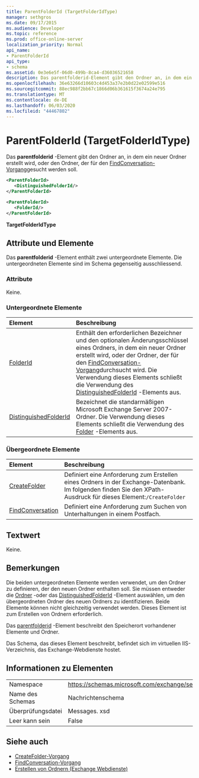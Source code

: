 ```yaml
---
title: ParentFolderId (TargetFolderIdType)
manager: sethgros
ms.date: 09/17/2015
ms.audience: Developer
ms.topic: reference
ms.prod: office-online-server
localization_priority: Normal
api_name:
- ParentFolderId
api_type:
- schema
ms.assetid: 0e3e6e5f-06d0-499b-8ca4-d36036521658
description: Das parentfolderid-Element gibt den Ordner an, in dem ein neuer Ordner erstellt wird, oder den Ordner, der für den FindConversation-Vorgang gesucht werden soll.
ms.openlocfilehash: 36e63266d10603c4d453a37e2b0d22e02599e516
ms.sourcegitcommit: 88ec988f2bb67c1866d06b361615f3674a24e795
ms.translationtype: MT
ms.contentlocale: de-DE
ms.lasthandoff: 06/03/2020
ms.locfileid: "44467802"
---
```

# <a name="parentfolderid-targetfolderidtype"></a>ParentFolderId (TargetFolderIdType)

Das **parentfolderid** -Element gibt den Ordner an, in dem ein neuer Ordner erstellt wird, oder den Ordner, der für den [FindConversation-Vorgang](findconversation-operation.md)gesucht werden soll.
  
```xml
<ParentFolderId>
   <DistinguishedFolderId/>
</ParentFolderId>
```

```xml
<ParentFolderId>
   <FolderId/> 
</ParentFolderId>
```

**TargetFolderIdType**

## <a name="attributes-and-elements"></a>Attribute und Elemente

Das **parentfolderid** -Element enthält zwei untergeordnete Elemente. Die untergeordneten Elemente sind im Schema gegenseitig ausschliessend. 
  
### <a name="attributes"></a>Attribute

Keine.
  
### <a name="child-elements"></a>Untergeordnete Elemente

|**Element**|**Beschreibung**|
|:-----|:-----|
|[FolderId](folderid.md) <br/> |Enthält den erforderlichen Bezeichner und den optionalen Änderungsschlüssel eines Ordners, in dem ein neuer Ordner erstellt wird, oder der Ordner, der für den [FindConversation-Vorgang](findconversation-operation.md)durchsucht wird. Die Verwendung dieses Elements schließt die Verwendung des [DistinguishedFolderId](distinguishedfolderid.md) -Elements aus.  <br/> |
|[DistinguishedFolderId](distinguishedfolderid.md) <br/> |Bezeichnet die standarmäßigen Microsoft Exchange Server 2007-Ordner. Die Verwendung dieses Elements schließt die Verwendung des [Folder](folderid.md) -Elements aus.  <br/> |
   
### <a name="parent-elements"></a>Übergeordnete Elemente

|**Element**|**Beschreibung**|
|:-----|:-----|
|[CreateFolder](createfolder.md) <br/> |Definiert eine Anforderung zum Erstellen eines Ordners in der Exchange-Datenbank.  <br/> Im folgenden finden Sie den XPath-Ausdruck für dieses Element:`/CreateFolder` <br/> |
|[FindConversation](findconversation.md) <br/> |Definiert eine Anforderung zum Suchen von Unterhaltungen in einem Postfach.  <br/> |
   
## <a name="text-value"></a>Textwert

Keine.
  
## <a name="remarks"></a>Bemerkungen

Die beiden untergeordneten Elemente werden verwendet, um den Ordner zu definieren, der den neuen Ordner enthalten soll. Sie müssen entweder die [Ordner](folderid.md) -oder das [DistinguishedFolderId](distinguishedfolderid.md) -Element auswählen, um den übergeordneten Ordner des neuen Ordners zu identifizieren. Beide Elemente können nicht gleichzeitig verwendet werden. Dieses Element ist zum Erstellen von Ordnern erforderlich. 
  
Das [parentfolderid](parentfolderid.md) -Element beschreibt den Speicherort vorhandener Elemente und Ordner. 
  
Das Schema, das dieses Element beschreibt, befindet sich im virtuellen IIS-Verzeichnis, das Exchange-Webdienste hostet.
  
## <a name="element-information"></a>Informationen zu Elementen

|||
|:-----|:-----|
|Namespace  <br/> |https://schemas.microsoft.com/exchange/services/2006/messages  <br/> |
|Name des Schemas  <br/> |Nachrichtenschema  <br/> |
|Überprüfungsdatei  <br/> |Messages. xsd  <br/> |
|Leer kann sein  <br/> |False  <br/> |
   
## <a name="see-also"></a>Siehe auch

- [CreateFolder-Vorgang](createfolder-operation.md)
- [FindConversation-Vorgang](findconversation-operation.md)
- [Erstellen von Ordnern (Exchange Webdienste)](https://msdn.microsoft.com/library/3b15b0ec-8691-45ed-9a24-a91ff732d6cf%28Office.15%29.aspx)

